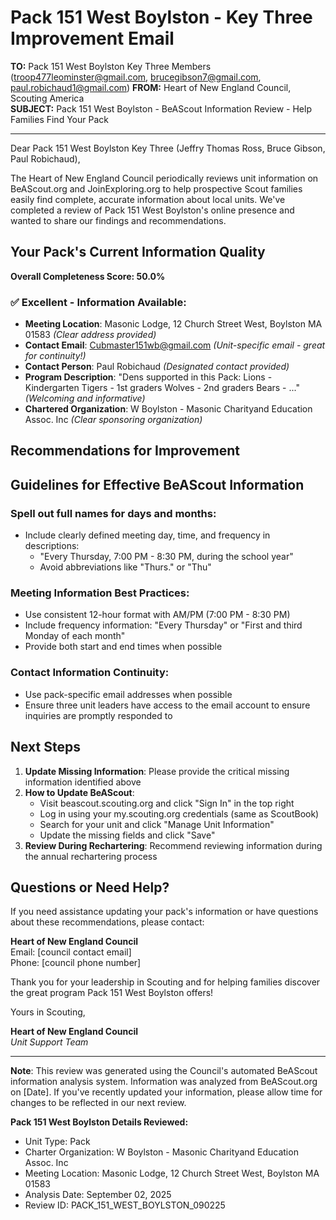 # Pack 151 West Boylston - Key Three Improvement Email

**TO:** Pack 151 West Boylston Key Three Members (troop477leominster@gmail.com, brucegibson7@gmail.com, paul.robichaud1@gmail.com)
**FROM:** Heart of New England Council, Scouting America  
**SUBJECT:** Pack 151 West Boylston - BeAScout Information Review - Help Families Find Your Pack  

---

Dear Pack 151 West Boylston Key Three (Jeffry Thomas Ross, Bruce Gibson, Paul  Robichaud),

The Heart of New England Council periodically reviews unit information on BeAScout.org and JoinExploring.org to help prospective Scout families easily find complete, accurate information about local units. We've completed a review of Pack 151 West Boylston's online presence and wanted to share our findings and recommendations.

## Your Pack's Current Information Quality

**Overall Completeness Score: 50.0%**



### ✅ **Excellent - Information Available:**
- **Meeting Location**: Masonic Lodge, 12 Church Street West, Boylston MA 01583 *(Clear address provided)*
- **Contact Email**: Cubmaster151wb@gmail.com *(Unit-specific email - great for continuity!)*
- **Contact Person**: Paul Robichaud *(Designated contact provided)*
- **Program Description**: "Dens supported in this Pack:
Lions - Kindergarten
Tigers - 1st graders
Wolves - 2nd graders
Bears - ..." *(Welcoming and informative)*
- **Chartered Organization**: W Boylston - Masonic Charityand Education Assoc. Inc *(Clear sponsoring organization)*

## Recommendations for Improvement



## Guidelines for Effective BeAScout Information

### **Spell out full names for days and months:**
- Include clearly defined meeting day, time, and frequency in descriptions:
  - "Every Thursday, 7:00 PM - 8:30 PM, during the school year"
  - Avoid abbreviations like "Thurs." or "Thu"

### **Meeting Information Best Practices:**
- Use consistent 12-hour format with AM/PM (7:00 PM - 8:30 PM)
- Include frequency information: "Every Thursday" or "First and third Monday of each month"
- Provide both start and end times when possible

### **Contact Information Continuity:**
- Use pack-specific email addresses when possible
- Ensure three unit leaders have access to the email account to ensure inquiries are promptly responded to

## Next Steps

1. **Update Missing Information**: Please provide the critical missing information identified above
2. **How to Update BeAScout**: 
   - Visit beascout.scouting.org and click "Sign In" in the top right
   - Log in using your my.scouting.org credentials (same as ScoutBook)
   - Search for your unit and click "Manage Unit Information"
   - Update the missing fields and click "Save"
3. **Review During Rechartering**: Recommend reviewing information during the annual rechartering process

## Questions or Need Help?

If you need assistance updating your pack's information or have questions about these recommendations, please contact:

**Heart of New England Council**  
Email: [council contact email]  
Phone: [council phone number]

Thank you for your leadership in Scouting and for helping families discover the great program Pack 151 West Boylston offers!

Yours in Scouting,

**Heart of New England Council**  
*Unit Support Team*

---

**Note**: This review was generated using the Council's automated BeAScout information analysis system. Information was analyzed from BeAScout.org on [Date]. If you've recently updated your information, please allow time for changes to be reflected in our next review.

**Pack 151 West Boylston Details Reviewed:**
- Unit Type: Pack
- Charter Organization: W Boylston - Masonic Charityand Education Assoc. Inc  
- Meeting Location: Masonic Lodge, 12 Church Street West, Boylston MA 01583
- Analysis Date: September 02, 2025
- Review ID: PACK_151_WEST_BOYLSTON_090225